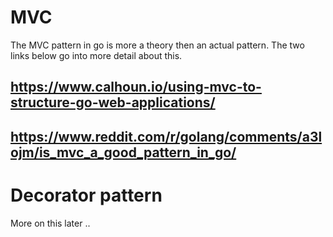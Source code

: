
# MVC
The MVC pattern in go is more a theory then an actual pattern. The two links below go into more detail about this.

## https://www.calhoun.io/using-mvc-to-structure-go-web-applications/
## https://www.reddit.com/r/golang/comments/a3lojm/is_mvc_a_good_pattern_in_go/


# Decorator pattern
More on this later ..